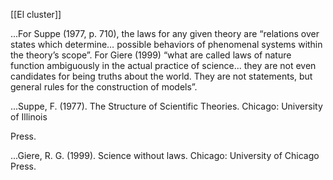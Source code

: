 [[El cluster]]

...For Suppe (1977, p. 710), the laws for any given theory are “relations over states which determine… possible behaviors of phenomenal systems within the theory’s scope”. For Giere (1999) “what are called laws of nature function ambiguously in the actual practice of science... they are not even candidates for being truths about the world. They are not statements, but general rules for the construction of models”.

...Suppe, F. (1977). The Structure of Scientific Theories. Chicago: University of Illinois

Press.

...Giere, R. G. (1999). Science without laws. Chicago: University of Chicago Press.
